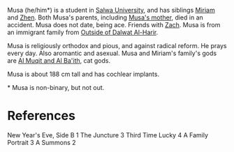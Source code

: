 Musa (he/him*) is a student in [Salwa University](Salwa%20University.md), and has siblings [Miriam](Miriam.md) and [Zhen](Zhen.md). Both Musa's parents, including [Musa's mother](Musa's%20mother.md), died in an accident. Musa does not date, being ace. Friends with [Zach](Zach.md). Musa is from an immigrant family from [Outside of Dalwat Al-Harir](Outside%20of%20Dalwat%20Al-Harir.md).

Musa is religiously orthodox and pious, and against radical reform. He prays every day. Also aromantic and asexual. Musa and Miriam's family's gods are [Al Muqit and Al Ba'ith](Al%20Muqit%20and%20Al%20Ba'ith.md), cat gods.

Musa is about 188 cm tall and has cochlear implants.

\* Musa is non-binary, but not out.

# References
New Year's Eve, Side B 1
The Juncture 3
Third Time Lucky 4
A Family Portrait 3
A Summons 2